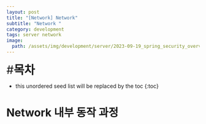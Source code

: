 ```yaml
---
layout: post
title: "[Network] Network"
subtitle: "Network "
category: development
tags: server network
image:
  path: /assets/img/development/server/2023-09-19_spring_security_overview/spring_security_cover.png
---
```


<span style="font-size:30px;">\#**목차**</span>
* this unordered seed list will be replaced by the toc
  {:toc}

# Network 내부 동작 과정